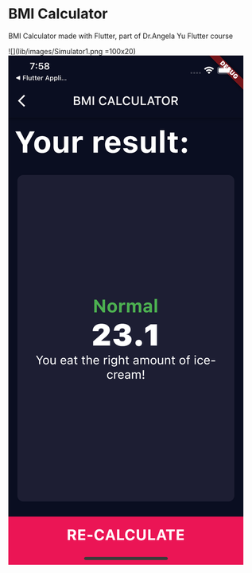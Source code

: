 # BMI Calculator 

BMI Calculator made with Flutter, part of Dr.Angela Yu Flutter course

![](lib/images/Simulator1.png =100x20)
![](lib/images/Simulator2.png)